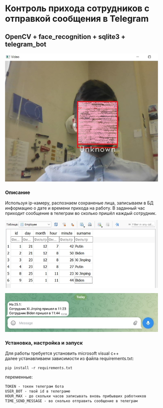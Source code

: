 # Контроль прихода сотрудников с отправкой сообщения в Telegram

## OpenCV + face_recognition + sqlite3 + telegram_bot

![example](https://github.com/ZagBaZ/Face_control/blob/main/images/example.jpg)

### Описание

Используя ip-камеру, распознаем сохраненые лица, записываем в БД информацию о дате и времени прихода на работу. В заданный час приходит сообщение в телеграм во сколько пришёл каждый сотрудник.

![db](https://github.com/ZagBaZ/Face_control/blob/main/images/database.jpg)

![telegram](https://github.com/ZagBaZ/Face_control/blob/main/images/telegram.jpg)

### Установка, настройка и запуск
Для работы требуется установить microsoft visual c++  
далее устанавливаем зависимости из файла requirements.txt:

```
pip install -r requirements.txt
```

переменные:  
```
TOKEN - токен телеграм бота
USER_BOT - твой id в телеграме
HOUR_MAX - до скольки часов записывать вновь прибывших работников
TIME_SEND_MESSAGE - во сколько отправить сообщение в телеграм
```
